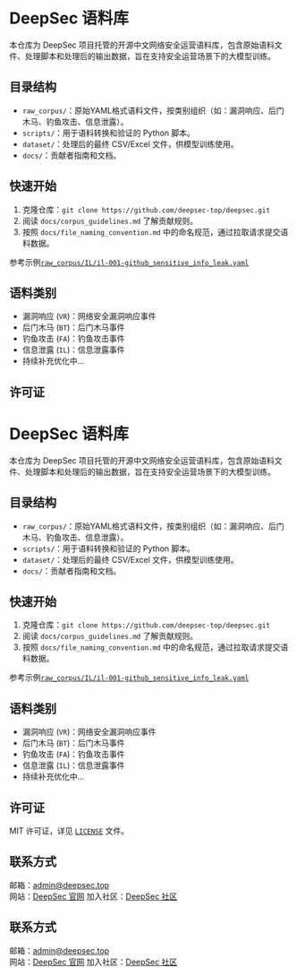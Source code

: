 # DeepSec 语料库

本仓库为 DeepSec 项目托管的开源中文网络安全运营语料库，包含原始语料文件、处理脚本和处理后的输出数据，旨在支持安全运营场景下的大模型训练。

## 目录结构

- `raw_corpus/`：原始YAML格式语料文件，按类别组织（如：漏洞响应、后门木马、钓鱼攻击、信息泄露）。
- `scripts/`：用于语料转换和验证的 Python 脚本。
- `dataset/`：处理后的最终 CSV/Excel 文件，供模型训练使用。
- `docs/`：贡献者指南和文档。

## 快速开始

1. 克隆仓库：`git clone https://github.com/deepsec-top/deepsec.git`
2. 阅读 `docs/corpus_guidelines.md` 了解贡献规则。
3. 按照 `docs/file_naming_convention.md` 中的命名规范，通过拉取请求提交语料数据。

参考示例[`raw_corpus/IL/il-001-github_sensitive_info_leak.yaml`](raw_corpus/IL/il-001-github_sensitive_info_leak.yaml)

## 语料类别

- 漏洞响应 (`VR`)：网络安全漏洞响应事件
- 后门木马 (`BT`)：后门木马事件
- 钓鱼攻击 (`FA`)：钓鱼攻击事件
- 信息泄露 (`IL`)：信息泄露事件
- 持续补充优化中...
  

## 许可证

# DeepSec 语料库

本仓库为 DeepSec 项目托管的开源中文网络安全运营语料库，包含原始语料文件、处理脚本和处理后的输出数据，旨在支持安全运营场景下的大模型训练。

## 目录结构

- `raw_corpus/`：原始YAML格式语料文件，按类别组织（如：漏洞响应、后门木马、钓鱼攻击、信息泄露）。
- `scripts/`：用于语料转换和验证的 Python 脚本。
- `dataset/`：处理后的最终 CSV/Excel 文件，供模型训练使用。
- `docs/`：贡献者指南和文档。

## 快速开始

1. 克隆仓库：`git clone https://github.com/deepsec-top/deepsec.git`
2. 阅读 `docs/corpus_guidelines.md` 了解贡献规则。
3. 按照 `docs/file_naming_convention.md` 中的命名规范，通过拉取请求提交语料数据。

参考示例[`raw_corpus/IL/il-001-github_sensitive_info_leak.yaml`](raw_corpus/IL/il-001-github_sensitive_info_leak.yaml)

## 语料类别

- 漏洞响应 (`VR`)：网络安全漏洞响应事件
- 后门木马 (`BT`)：后门木马事件
- 钓鱼攻击 (`FA`)：钓鱼攻击事件
- 信息泄露 (`IL`)：信息泄露事件
- 持续补充优化中...
  

## 许可证

MIT 许可证，详见 [`LICENSE`](LICENSE) 文件。

## 联系方式

邮箱：admin@deepsec.top  
网站：[DeepSec 官网](https://deepsec.top)
加入社区：[DeepSec 社区](#)

## 联系方式

邮箱：admin@deepsec.top  
网站：[DeepSec 官网](https://deepsec.top)
加入社区：[DeepSec 社区](#)
